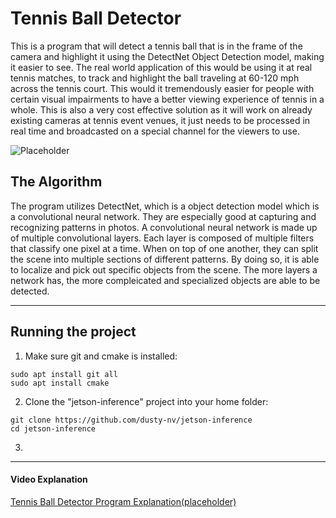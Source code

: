 # Tennis Ball Detector
This is a program that will detect a tennis ball that is in the frame of the camera and highlight it using the DetectNet Object Detection model, making it easier to see. The real world application of this would be using it at real tennis matches, to track and highlight the ball traveling at 60-120 mph across the tennis court. This would it tremendously easier for people with certain visual impairments to have a better viewing experience of tennis in a whole. This is also a very cost effective solution as it will work on already existing cameras at tennis event venues, it just needs to be processed in real time and broadcasted on a special channel for the viewers to use. 

![Placeholder](https://img.icons8.com/ios-glyphs/120/1FB141/icons8-new-logo.png)
## The Algorithm
The program utilizes DetectNet, which is a object detection model which is a convolutional neural network. They are especially good at capturing and recognizing patterns in photos. A convolutional neural network is made up of multiple convolutional layers. Each layer is composed of multiple filters that classify one pixel at a time. When on top of one another, they can split the scene into multiple sections of different patterns. By doing so, it is able to localize and pick out specific objects from the scene. The more layers a network has, the more compleicated and specialized objects are able to be detected.

---
## Running the project
1. Make sure git and cmake is installed:
```
sudo apt install git all
sudo apt install cmake
```
2. Clone the "jetson-inference" project into your home folder:
 ```
git clone https://github.com/dusty-nv/jetson-inference
cd jetson-inference
```
3. 
---
#### Video Explanation
[Tennis Ball Detector Program Explanation(placeholder)](youtube.com)
